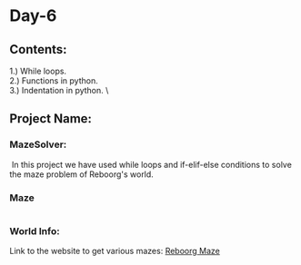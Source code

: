 # Day-6
## Contents:
1.) While loops. \
2.) Functions in python. \
3.) Indentation in python. \

## Project Name:
### MazeSolver:
![]()
In this project we have used while loops and if-elif-else conditions to solve the maze problem of Reboorg's world.
### Maze
![]()

### World Info:
Link to the website to get various mazes: [Reboorg Maze](https://reeborg.ca/reeborg.html?lang=en&mode=python&menu=worlds%2Fmenus%2Freeborg_intro_en.json&name=Maze&url=worlds%2Ftutorial_en%2Fmaze1.json)


